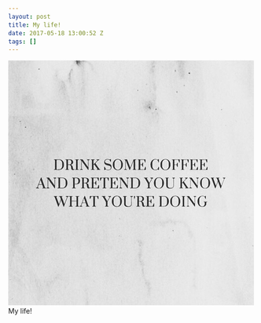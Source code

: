 ```yaml
---
layout: post
title: My life!
date: 2017-05-18 13:00:52 Z
tags: []
---
```

![](/media/2017/05/160801993196.jpg)
My life!
